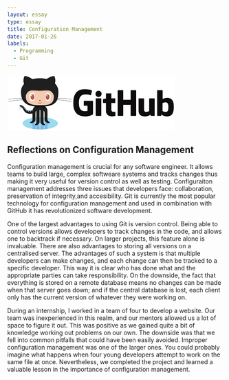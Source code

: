 ```yaml
---
layout: essay
type: essay
title: Configuration Management
date: 2017-01-26
labels:
  - Programming
  - Git
---
```


<img class="ui fluid image" src="../images/github.png">

## Reflections on Configuration Management

Configuration management is crucial for any software engineer. It allows teams to build large, complex softweare systems and tracks changes thus making it very useful for version control as well as testing. Configuraiton management addresses three issues that developers face: collaboration, preservation of integrity,and accesibility. Git is currently the most popular technology for configuration management and used in combination with GitHub it has revolutionized software development. 

One of the largest advantages to using Git is version control. Being able to control versions allows developers to track changes in the code, and allows one to backtrack if necessary. On larger projects, this feature alone is invaluable. There are also advantages to storing all versions on a centralised server. The advantages of such a system is that multiple developers can make changes, and each change can then be tracked to a specific developer. This way it is clear who has done what and the appropriate parties can take responsibility. On the downside, the fact that everything is stored on a remote database means no changes can be made when that server goes down; and if the central database is lost, each client only has the current version of whatever they were working on.

During an internship, I worked in a team of four to develop a website. Our team was inexperienced in this realm, and our mentors allowed us a lot of space to figure it out. This was positive as we gained quite a bit of knowledge working out problems on our own. The downside was that we fell into common pitfalls that could have been easily avoided. Improper configuration management was one of the larger ones. You could probably imagine what happens when four young developers attempt to work on the same file at once. Nevertheless, we completed the project and learned a valuable lesson in the importance of configuration management.  

